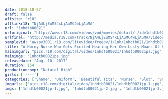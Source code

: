 ```yaml
---
date: 2018-10-27
draft: false
affsite: "r18"
afflinkr18: "NjA4LjEuMS4xLjAuMC4wLjAuMA"
url: "1nhdtb00021"
urloriginal: "http://www.r18.com/videos/vod/movies/detail/-/id=1nhdtb00021"
urlfinal: "http://media.r18.com/track/NjA4LjEuMS4xLjAuMC4wLjAuMA/videos/vod/movies/detail/-/id=1nhdtb00021"
samplevid: "awspv3001.r18.com/litevideo/freepv/1/1nh/1nhdtb021/1nhdtb021_dmb_w.mp4"
title: "A Horny Nurse Who Gets Excited Hearing Her Own Lusty Moans Of Pleasure Echoing Through The Hospital As She Gets Assaulted During Her Night Shift"
mainimgurl: "pics.r18.com/digital/video/1nhdtb00021/1nhdtb00021ps.jpg"
mainimgs: "1nhdtb00021ps.jpg"
releasedate: "Aug. 10, 2017"
duration: 154
productioncomp: "Natural High"
girls: ['----']
categories: ['Shame', 'Uniform', 'Beautiful Tits', 'Nurse', 'Slut', 'Variety', 'Nymphomaniac', 'Fingering', 'Hi-Def']
imgurls: ['pics.r18.com/digital/video/1nhdtb00021/1nhdtb00021jp-1.jpg', 'pics.r18.com/digital/video/1nhdtb00021/1nhdtb00021jp-2.jpg', 'pics.r18.com/digital/video/1nhdtb00021/1nhdtb00021jp-3.jpg', 'pics.r18.com/digital/video/1nhdtb00021/1nhdtb00021jp-4.jpg', 'pics.r18.com/digital/video/1nhdtb00021/1nhdtb00021jp-5.jpg', 'pics.r18.com/digital/video/1nhdtb00021/1nhdtb00021jp-6.jpg', 'pics.r18.com/digital/video/1nhdtb00021/1nhdtb00021jp-7.jpg', 'pics.r18.com/digital/video/1nhdtb00021/1nhdtb00021jp-8.jpg', 'pics.r18.com/digital/video/1nhdtb00021/1nhdtb00021jp-9.jpg', 'pics.r18.com/digital/video/1nhdtb00021/1nhdtb00021jp-10.jpg', 'pics.r18.com/digital/video/1nhdtb00021/1nhdtb00021jp-11.jpg', 'pics.r18.com/digital/video/1nhdtb00021/1nhdtb00021jp-12.jpg', 'pics.r18.com/digital/video/1nhdtb00021/1nhdtb00021jp-13.jpg', 'pics.r18.com/digital/video/1nhdtb00021/1nhdtb00021jp-14.jpg', 'pics.r18.com/digital/video/1nhdtb00021/1nhdtb00021jp-15.jpg', 'pics.r18.com/digital/video/1nhdtb00021/1nhdtb00021jp-16.jpg', 'pics.r18.com/digital/video/1nhdtb00021/1nhdtb00021jp-17.jpg', 'pics.r18.com/digital/video/1nhdtb00021/1nhdtb00021jp-18.jpg', 'pics.r18.com/digital/video/1nhdtb00021/1nhdtb00021jp-19.jpg', 'pics.r18.com/digital/video/1nhdtb00021/1nhdtb00021jp-20.jpg']
imgs: ['1nhdtb00021jp-1.jpg', '1nhdtb00021jp-2.jpg', '1nhdtb00021jp-3.jpg', '1nhdtb00021jp-4.jpg', '1nhdtb00021jp-5.jpg', '1nhdtb00021jp-6.jpg', '1nhdtb00021jp-7.jpg', '1nhdtb00021jp-8.jpg', '1nhdtb00021jp-9.jpg', '1nhdtb00021jp-10.jpg', '1nhdtb00021jp-11.jpg', '1nhdtb00021jp-12.jpg', '1nhdtb00021jp-13.jpg', '1nhdtb00021jp-14.jpg', '1nhdtb00021jp-15.jpg', '1nhdtb00021jp-16.jpg', '1nhdtb00021jp-17.jpg', '1nhdtb00021jp-18.jpg', '1nhdtb00021jp-19.jpg', '1nhdtb00021jp-20.jpg']
---
```

